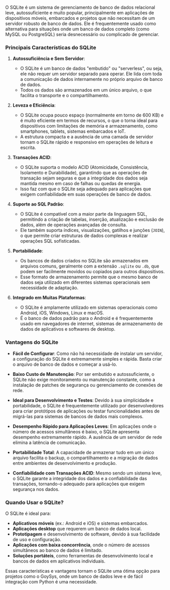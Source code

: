 O SQLite é um sistema de gerenciamento de banco de dados relacional leve, autossuficiente e muito popular, principalmente em aplicações de dispositivos móveis, embarcados e projetos que não necessitam de um servidor robusto de banco de dados. Ele é frequentemente usado como alternativa para situações onde um banco de dados completo (como MySQL ou PostgreSQL) seria desnecessário ou complicado de gerenciar.

### Principais Características do SQLite

1. **Autossuficiência e Sem Servidor**: 
   - O SQLite é um banco de dados "embutido" ou "serverless", ou seja, ele não requer um servidor separado para operar. Ele lida com toda a comunicação de dados internamente no próprio arquivo de banco de dados.
   - Todos os dados são armazenados em um único arquivo, o que facilita o transporte e o compartilhamento.

2. **Leveza e Eficiência**:
   - O SQLite ocupa pouco espaço (normalmente em torno de 600 KB) e é muito eficiente em termos de recursos, o que o torna ideal para dispositivos com limitações de memória e armazenamento, como smartphones, tablets, sistemas embarcados e IoT.
   - A estrutura compacta e a ausência de uma camada de servidor tornam o SQLite rápido e responsivo em operações de leitura e escrita.

3. **Transações ACID**:
   - O SQLite suporta o modelo ACID (Atomicidade, Consistência, Isolamento e Durabilidade), garantindo que as operações de transação sejam seguras e que a integridade dos dados seja mantida mesmo em caso de falhas ou quedas de energia.
   - Isso faz com que o SQLite seja adequado para aplicações que exigem confiabilidade em suas operações de banco de dados.

4. **Suporte ao SQL Padrão**:
   - O SQLite é compatível com a maior parte da linguagem SQL, permitindo a criação de tabelas, inserção, atualização e exclusão de dados, além de operações avançadas de consulta.
   - Ele também suporta índices, visualizações, gatilhos e junções (`JOIN`), o que permite criar estruturas de dados complexas e realizar operações SQL sofisticadas.

5. **Portabilidade**:
   - Os bancos de dados criados no SQLite são armazenados em arquivos comuns, geralmente com a extensão `.sqlite` ou `.db`, que podem ser facilmente movidos ou copiados para outros dispositivos.
   - Esse formato de armazenamento permite que o mesmo banco de dados seja utilizado em diferentes sistemas operacionais sem necessidade de adaptação.

6. **Integrado em Muitas Plataformas**:
   - O SQLite é amplamente utilizado em sistemas operacionais como Android, iOS, Windows, Linux e macOS.
   - É o banco de dados padrão para o Android e é frequentemente usado em navegadores de internet, sistemas de armazenamento de dados de aplicativos e softwares de desktop.

### Vantagens do SQLite

- **Fácil de Configurar**: Como não há necessidade de instalar um servidor, a configuração do SQLite é extremamente simples e rápida. Basta criar o arquivo de banco de dados e começar a usá-lo.
  
- **Baixo Custo de Manutenção**: Por ser embutido e autossuficiente, o SQLite não exige monitoramento ou manutenção constante, como a instalação de patches de segurança ou gerenciamento de conexões de rede.

- **Ideal para Desenvolvimento e Testes**: Devido à sua simplicidade e portabilidade, o SQLite é frequentemente utilizado por desenvolvedores para criar protótipos de aplicações ou testar funcionalidades antes de migrá-las para sistemas de bancos de dados mais complexos.

- **Desempenho Rápido para Aplicações Leves**: Em aplicações onde o número de acessos simultâneos é baixo, o SQLite apresenta desempenho extremamente rápido. A ausência de um servidor de rede elimina a latência de comunicação.

- **Portabilidade Total**: A capacidade de armazenar tudo em um único arquivo facilita o backup, o compartilhamento e a migração de dados entre ambientes de desenvolvimento e produção.

- **Confiabilidade com Transações ACID**: Mesmo sendo um sistema leve, o SQLite garante a integridade dos dados e a confiabilidade das transações, tornando-o adequado para aplicações que exigem segurança nos dados.

### Quando Usar o SQLite?

O SQLite é ideal para:
- **Aplicativos móveis** (ex.: Android e iOS) e sistemas embarcados.
- **Aplicações desktop** que requerem um banco de dados local.
- **Prototipagem** e desenvolvimento de software, devido à sua facilidade de uso e configuração.
- **Aplicações com baixa concorrência**, onde o número de acessos simultâneos ao banco de dados é limitado.
- **Soluções portáteis**, como ferramentas de desenvolvimento local e bancos de dados em aplicativos individuais.

Essas características e vantagens tornam o SQLite uma ótima opção para projetos como o GoySys, onde um banco de dados leve e de fácil integração com Python é uma necessidade.